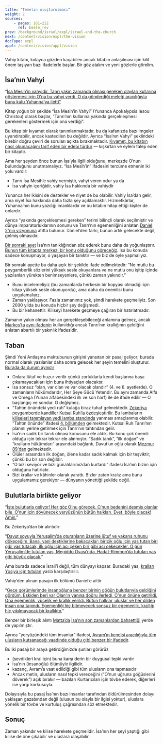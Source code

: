 ```yaml
---
title: "Temelin oluşturulması"
weight: 2
sources: 
    - pages: 181–222
      ref: beale_rev
prev: /background/israel/expl/israel-and-the-church
next: /content/vision/expl/the-vision
docType: expl
appl: /content/vision/appl/vision
---
```


Vahiy kitabı, kolayca gözden kaçabilen ancak kitabın anlaşılması için kilit önem taşıyan bazı ifadelerle başlar. Bir göz atalım ve yeni gözlerle görelim.

## İsa’nın Vahyi

<a name="1995"></a>
“[İsa Mesih’in vahyidir. Tanrı yakın zamanda olması gereken olayları kullarına göstermesi için O’na bu vahyi verdi. O da gönderdiği meleği aracılığıyla bunu kulu Yuhanna’ya iletti”](https://www.bibleserver.com/TR/Vahiy1%3A1)

Kitap yoğun bir şekilde “İsa Mesih’in Vahyi” (Yunanca Apokalypsis Iesou Christou) olarak başlar, “Tanrı’nın kullarına yakında gerçekleşmesi gerekenleri göstermek için ona verdiği”.

Bu kitap bir kıyamet olarak tanımlanmaktadır, bu da kafanızda bazı imgeler uyandırabilir, ancak kastedilen bu değildir. Ayrıca “İsa’nın Vahyi” şeklindeki birebir doğru çeviri de soruları açıkta bırakmaktadır. [Kıyamet, bu kitabın nasıl okunacağını tarif eden bir edebi türdür](../../../../background/literature/expl/the-book-of-revelation-how-to-read-it) — kışkırtan ve eylem talep eden bir kitaptır.

Ama her şeyden önce bunun İsa’yla ilgili olduğunu, merkezde O’nun bulunduğunu unutmamalıyız. “İsa Mesih’in” ifadesini tercüme etmenin iki yolu vardır:

- Tanrı İsa Mesih’e vahiy vermiştir, vahyi veren odur ya da
- İsa vahyin içeriğidir, vahiy İsa hakkında bir vahiydir

Yunanca her ikisini de destekler ve niyet de bu olabilir. Vahiy İsa’dan gelir, ama niyet İsa hakkında daha fazla şey açıklamaktır. Hizmetkârlar, Yuhanna’nın bunu yazdığı imanlılardır ve bu kitabın hitap ettiği kişiler de onlardır.

Ayrıca “yakında gerçekleşmesi gereken” terimi bilinçli olarak seçilmiştir ve dünya imparatorluklarının sonunu ve Tanrı’nın egemenliğini anlatan [Daniel 2'nin vizyonuna](../../../../bible/daniel/expl/the-four-kingdoms-in-daniel) atıfta bulunur. Daniel’den farkı, bunun artık gelecekte değil, gelmiş olmasıdır.

[Bir sonraki ayet](https://www.bibleserver.com/TR/Vahiy1%3A2) İsa’nın tanıklığından söz ederek bunu daha da yoğunlaştırır.[ Bunun tüm kitapta merkezi bir konu olduğunu göreceğiz](../../../../topics/power/short/the-power-of-testimony). İsa bu konuda sadece konuşmuyor, o yaşayan bir tanıktır — ve biz de öyle yapmalıyız.

Bir sonraki ayette bu daha açık bir şekilde ifade edilmektedir: “Ne mutlu bu peygamberlik sözlerini yüksek sesle okuyanlara ve ne mutlu onu işitip içinde yazılanları yürekten benimseyenlere, çünkü zaman yakındır.”

- Bunu incelemeliyiz (bu zamanlarda herkesin bir kopyası olmadığı için kitap yüksek sesle okunuyordu), ama daha da önemlisi bunu uygulamalıyız.
- Zaman yaklaşıyor. Fazla zamanımız yok, şimdi harekete geçmeliyiz. Son 2000 yılda bu konuda hiçbir şey değişmedi.
- Bu bir kehanettir: Kiliseyi harekete geçmeye çağıran bir hatırlatmadır.

Zamanın yakın olması her an gerçekleşebileceği anlamına gelmez, ancak [Markos’ta](https://www.bibleserver.com/TR/Markos1%3A15) [aynı ifadenin](https://biblehub.com/interlinear/mark/1-15.htm) kullanıldığı ancak Tanrı’nın krallığının geldiğini anlatan abartılı bir yakınlık ifadesidir.

## Taban

<a name="8853"></a>
Şimdi Yeni Antlaşma mektubunun girişini yansıtan bir pasaj geliyor; burada normal olarak yazılanlar daha sonra gelecek her şeyin temelini oluşturur. [Burada da durum aynıdır](https://www.bibleserver.com/TR/Vahiy1%3A4)

- Onlara lütuf ve huzur verilir çünkü zorluklarla kendi başlarına başa çıkamayacakları için buna ihtiyaçları olacaktır.
- İsa sonsuz “olan, var olan ve var olacak olandır” (4. ve 8. ayetlerde). O zamanların hükümdarıdır, Her Şeye Gücü Yetendir. Bu aynı zamanda Alfa ve Omega (Yunan alfabesindeki ilk ve son harf) ile de ifade edilir — O başlangıç ve sondur. O değişmez.
- “Tahtın önündeki yedi ruh” kulağa biraz tuhaf gelmektedir. [Zekeriya peygamberde kandiller Kutsal Ruh’la özdeşleştirilir](https://www.bibleserver.com/TR/Zekeriya4%3A6). Bu lambaların [kiliseleri tanımlayan yedi lamba standında](https://www.bibleserver.com/TR/Vahiy1%3A20) yanması amaçlanmış olabilir. “Tahtın önünde” ifadesi [4. bölümden](https://www.bibleserver.com/TR/Vahiy4%3A5) gelmektedir. Kutsal Ruh Tanrı’nın planını yerine getirmek için Tanrı’nın tahtından gelir.
- İsa’nın sadık bir tanık olması konusunu ele aldık. Bu konu çok önemli olduğu için tekrar tekrar ele alınmıştır. “Sadık tanık”, “ilk doğan” ve “kralların hükümdarı” arasındaki bağlantı, Davut’un oğlu olarak [Mezmur 89'dan](https://www.bibleserver.com/TR/Mezmur89%3A19-32) gelmektedir.
- Ölüler arasından ilk doğan, ölene kadar sadık kalmak için bir teşviktir, çünkü bu bir son değildir.
- “O bizi seviyor ve bizi günahlarımızdan kurtardı” ifadesi İsa’nın bizim için olduğunu hatırlatır.
- Bizi krallar ve kâhinler olarak yarattı. Bizler zaten kralız ama bunu uygulamamız gerekiyor — dünyanın yönettiği şekilde değil.

## Bulutlarla birlikte geliyor

<a name="4542"></a>
“[İşte bulutlarla geliyor! Her göz O’nu görecek, O’nun bedenini deşmiş olanlar bile. O’nun için dövünecek yeryüzünün bütün halkları. Evet, böyle olacak! Amin.](https://www.bibleserver.com/TR/Vahiy1%3A7)”

Bu Zekeriya’dan bir alıntıdır:

“[Davut soyuyla Yeruşalim’de oturanların üzerine lütuf ve yakarış ruhunu dökeceğim. Bana, yani deştiklerine bakacaklar; biricik oğlu için yas tutan biri gibi yas tutacak, ilk oğlu için acı çeken biri gibi acı çekecekler. O gün Yeruşalim’de tutulan yas, Megiddo Ovası’nda, Hadat-Rimmon’da tutulan yas gibi büyük olacak.](https://www.bibleserver.com/TR/Zekeriya12%3A10-11)”

Ama burada sadece İsrail’i değil, tüm dünyayı kapsar. Buradaki yas, [kralları Yoşiya için tutulan](https://www.bibleserver.com/TR/2.Tarihler35%3A22-25) yasla karşılaştırılır.

Vahiy’den alınan pasajın ilk bölümü Daniel’e aittir

“[Gece görümlerimde insanoğluna benzer birinin göğün bulutlarıyla geldiğini gördüm. Eskiden beri var Olan’ın yanına doğru ilerledi, O’nun önüne getirildi. Ona egemenlik, yücelik ve krallık verildi. Bütün halklar, uluslar ve her dilden insan ona tapındı. Egemenliği hiç bitmeyecek sonsuz bir egemenlik, krallığı hiç yıkılmayacak bir krallıktır.](https://www.bibleserver.com/TR/Daniel7%3A13-14)”

Benzer bir birleşik alıntı [Matta’da](https://www.bibleserver.com/TR/Matta24%3A30) [İsa’nın son zamanlardan bahsettiği](https://www.bibleserver.com/TR/Matta24%3A3) yerde de yapılmıştır.

Ayrıca “yeryüzündeki tüm insanlar” ifadesi, [Avram’ın kendisi aracılığıyla tüm ulusların kutsanacağı vaadinde olduğu gibi benzer bir ifadedir](https://www.bibleserver.com/TR/Yarat%C4%B1l%C4%B1%C5%9F12%3A3).

Bu iki pasajı bir araya getirdiğimizde şunları görürüz

- (sevdikleri kral için) buna karşı derin bir duygusal tepki vardır
- İsa’nın (insanoğlu) ölümüyle ilgilidir.
- kazanç, Avram’a vaat edildiği gibi tüm ulusların ona tapmasıdır
- Ancak metin, ulusların nasıl tepki vereceğini (“O’nun uğruna göğüslerini döverek”) açık bırakır — bazıları Kurtarıcıları için tövbe ederek, diğerleri ise yargı korkusuyla.

Dolayısıyla bu pasaj İsa’nın bazı insanlar tarafından öldürülmesinden dolayı yaklaşan gazabından değil (ulusun bu olayla bir ilgisi yoktur), uluslara yönelik bir tövbe ve kurtuluş çağrısından söz etmektedir.

## Sonuç

<a name="a780"></a>
Zaman yakındır ve kilise harekete geçmelidir. İsa’nın her şeyi yaptığı gibi kilise de öne çıkabilir ve uluslara ulaşabilir.
